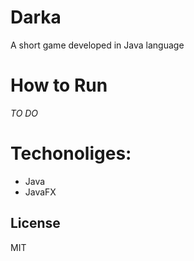 # Darka
A short game developed in Java language 

# How to Run 
_TO DO_

# Techonoliges:
* Java
* JavaFX

## License
MIT
